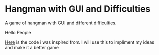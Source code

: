 # Hangman with GUI and Difficulties
A game of hangman with GUI and different difficulties. 

Hello People 

[Here](https://github.com/kiteco/python-youtube-code/tree/master/build-hangman-in-python) is the code i was inspired from. I will use this to impliment my ideas and make it a better game 
